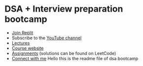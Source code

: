 # DSA + Interview preparation bootcamp
- [Join Replit](http://join.replit.com/kunal-kushwaha)
- Subscribe to the [YouTube channel](https://www.youtube.com/KunalKushwaha?sub_confirmation=1)
- [Lectures](https://www.youtube.com/playlist?list=PL9gnSGHSqcnr_DxHsP7AW9ftq0AtAyYqJ)
- [Course website](https://wemakedevs.org/courses/dsa)
- [Assignments](https://github.com/kunal-kushwaha/DSA-Bootcamp-Java/tree/main/assignments) (solutions can be found on LeetCode)
- [Connect with me](http://kunalkushwaha.com)
Hello this is the readme file of dsa bootcamp 